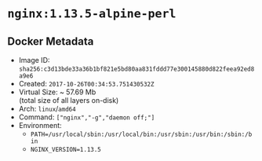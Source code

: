 # `nginx:1.13.5-alpine-perl`

## Docker Metadata

- Image ID: `sha256:c3d13bde33a36b1bf821e5bd80aa831fddd77e300145880d822feea92ed8a9e6`
- Created: `2017-10-26T00:34:53.751430532Z`
- Virtual Size: ~ 57.69 Mb  
  (total size of all layers on-disk)
- Arch: `linux`/`amd64`
- Command: `["nginx","-g","daemon off;"]`
- Environment:
  - `PATH=/usr/local/sbin:/usr/local/bin:/usr/sbin:/usr/bin:/sbin:/bin`
  - `NGINX_VERSION=1.13.5`

